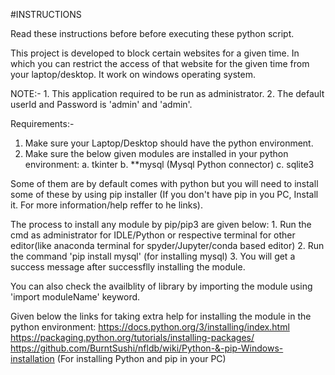 
#INSTRUCTIONS 

Read these instructions before before executing these python script.

This project is developed to block certain websites for a given time. In which you can restrict the
access of that website for the given time from your laptop/desktop. It work on windows operating system.

NOTE:- 1.  This application required to be run as administrator.
       2.  The default userId and Password is 'admin' and 'admin'.

Requirements:-
1. Make sure your Laptop/Desktop should have the python environment.
2. Make sure the below given modules are installed in your python environment:
	a. tkinter 
	b. **mysql (Mysql Python connector)
	c. sqlite3


 Some of them are by default comes with python but you will need to install some of these by using pip installer (If you don't have pip in you PC, Install it. For more information/help reffer to he links).

  The process to install any module by pip/pip3 are given below:
  	1. Run the cmd as administrator for IDLE/Python or respective terminal for other editor(like anaconda terminal for spyder/Jupyter/conda based editor)
	2. Run the command 'pip install mysql' (for installing mysql)
	3. You will get a success message after successflly installing the module.


 You can also check the availblity of library by importing the module using 'import moduleName' keyword.

Given below the links for taking extra help for installing the module in the python environment:
	https://docs.python.org/3/installing/index.html
	https://packaging.python.org/tutorials/installing-packages/
	https://github.com/BurntSushi/nfldb/wiki/Python-&-pip-Windows-installation (For installing Python and pip in your PC)
